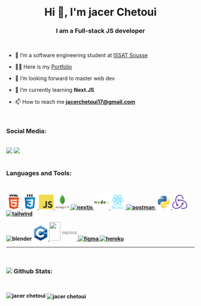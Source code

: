 <h1 align="center">Hi 👋, I'm jacer Chetoui</h1>
<h3 align="center">I am a Full-stack JS developer</h3>
 <br>

- 🌱 I’m a software engineering student at [ISSAT Sousse](https://issatso.rnu.tn/)

- 👨‍💻 Here is my [Portfolio](https://jacerchetoui.co)

- 🌱 I’m looking forward to master web dev

- 🌱 I’m currently learning **Next.JS**

- 📫 How to reach me **jacerchetoui17@gmail.com**

<br>
<div></div>
  <h3 align="left"><b>Social Media: </b></h3>
  <br>
       <a href="https://www.facebook.com/jacer.chetoui.56" target="_blank"> <img src="https://upload.wikimedia.org/wikipedia/commons/thumb/5/51/Facebook_f_logo_%282019%29.svg/2048px-Facebook_f_logo_%282019%29.svg.png" height="40" ></a>
       <a href="https://www.linkedin.com/in/jacer-chetoui/" target="_blank"> <img src="https://cdn-icons-png.flaticon.com/512/174/174857.png" height="40" ></a>
    <br>
    <br>

<h3 align="left"><b>Languages and Tools: <b></b></h3>
<br>
<p align="left">
<a href="https://www.w3.org/html/" target="_blank" rel="noreferrer"> <img src="https://raw.githubusercontent.com/devicons/devicon/master/icons/html5/html5-original-wordmark.svg" alt="html5" width="40" height="40"/> </a>
<a href="https://www.w3schools.com/css/" target="_blank" rel="noreferrer"> <img src="https://raw.githubusercontent.com/devicons/devicon/master/icons/css3/css3-original-wordmark.svg" alt="css3" width="40" height="40"/> </a>
<a href="https://developer.mozilla.org/en-US/docs/Web/JavaScript" target="_blank" rel="noreferrer"> <img src="https://raw.githubusercontent.com/devicons/devicon/master/icons/javascript/javascript-original.svg" alt="javascript" width="40" height="40"/> </a>
 <a href="https://www.mongodb.com/" target="_blank" rel="noreferrer"> <img src="https://raw.githubusercontent.com/devicons/devicon/master/icons/mongodb/mongodb-original-wordmark.svg" alt="mongodb" width="40" height="40"/> </a> <a href="https://nextjs.org/" target="_blank" rel="noreferrer"> <img src="https://cdn.worldvectorlogo.com/logos/nextjs-2.svg" alt="nextjs" width="40" height="40"/> </a> <a href="https://nodejs.org" target="_blank" rel="noreferrer"> <img src="https://raw.githubusercontent.com/devicons/devicon/master/icons/nodejs/nodejs-original-wordmark.svg" alt="nodejs" width="40" height="40"/> </a><a href="https://reactjs.org/" target="_blank" rel="noreferrer"> <img src="https://raw.githubusercontent.com/devicons/devicon/master/icons/react/react-original-wordmark.svg" alt="react" width="40" height="40"/> </a> <a href="https://postman.com" target="_blank" rel="noreferrer"> <img src="https://www.vectorlogo.zone/logos/getpostman/getpostman-icon.svg" alt="postman" width="40" height="40"/> </a> <a href="https://www.python.org" target="_blank" rel="noreferrer"> <img src="https://raw.githubusercontent.com/devicons/devicon/master/icons/python/python-original.svg" alt="python" width="40" height="40"/> </a>   <a href="https://redux.js.org" target="_blank" rel="noreferrer"> <img src="https://raw.githubusercontent.com/devicons/devicon/master/icons/redux/redux-original.svg" alt="redux" width="40" height="40"/> </a> <a href="https://tailwindcss.com/" target="_blank" rel="noreferrer"> <img src="https://www.vectorlogo.zone/logos/tailwindcss/tailwindcss-icon.svg" alt="tailwind" width="40" height="40"/> </a> </p>

<img src="https://www.britefish.net/wp-content/uploads/2019/07/logo-c-1.png" alt="blender" width="50" height="50"/> <a href="https://www.w3schools.com/cpp/" target="_blank" rel="noreferrer"> <img src="https://raw.githubusercontent.com/devicons/devicon/master/icons/cplusplus/cplusplus-original.svg" alt="cplusplus" width="40" height="40"/> </a>
<img width="30" height="50" src="https://upload.wikimedia.org/wikipedia/fr/thumb/2/2e/Java_Logo.svg/550px-Java_Logo.svg.png"> <a href="https://expressjs.com" target="_blank" rel="noreferrer"> <img src="https://raw.githubusercontent.com/devicons/devicon/master/icons/express/express-original-wordmark.svg" alt="express" width="40" height="40"/> </a> <a href="https://www.figma.com/" target="_blank" rel="noreferrer"> <img src="https://www.vectorlogo.zone/logos/figma/figma-icon.svg" alt="figma" width="40" height="40"/> </a> <a href="https://heroku.com" target="_blank" rel="noreferrer"> <img src="https://www.vectorlogo.zone/logos/heroku/heroku-icon.svg" alt="heroku" width="40" height="40"/> </a>

<hr>
<br>
<h3 style="clear : both;">
  <img src="https://i.pinimg.com/originals/65/c4/f4/65c4f452571be1261e9c623f7da488ac.gif" width="30"> 
  Github Stats:
</h3>
<br>
<p ><img align="left" src="https://github-readme-stats.vercel.app/api/top-langs?username=jacerchetoui56&show_icons=true&locale=en&layout=compact" alt="jacer chetoui" style="margin-bottom : .8rem"/></p>


<p>&nbsp;<img align="center" src="https://github-readme-stats.vercel.app/api?username=jacerchetoui56&show_icons=true&locale=en" alt="jacer chetoui"  /></p>
